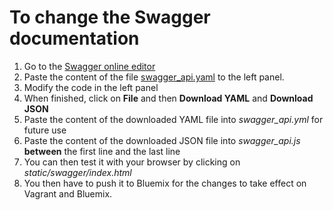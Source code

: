 # To change the Swagger documentation

1. Go to the [Swagger online editor](http://editor.swagger.io/#/)
2. Paste the content of the file [swagger_api.yaml](https://github.com/qdm12/Devops_RESTful/edit/master/static/swagger_api.yaml) to the left panel.
3. Modify the code in the left panel
4. When finished, click on **File** and then **Download YAML** and **Download JSON**
5. Paste the content of the downloaded YAML file into *swagger_api.yml* for future use
6. Paste the content of the downloaded JSON file into *swagger_api.js* **between** the first line and the last line
7. You can then test it with your browser by clicking on *static/swagger/index.html*
8. You then have to push it to Bluemix for the changes to take effect on Vagrant and Bluemix.
